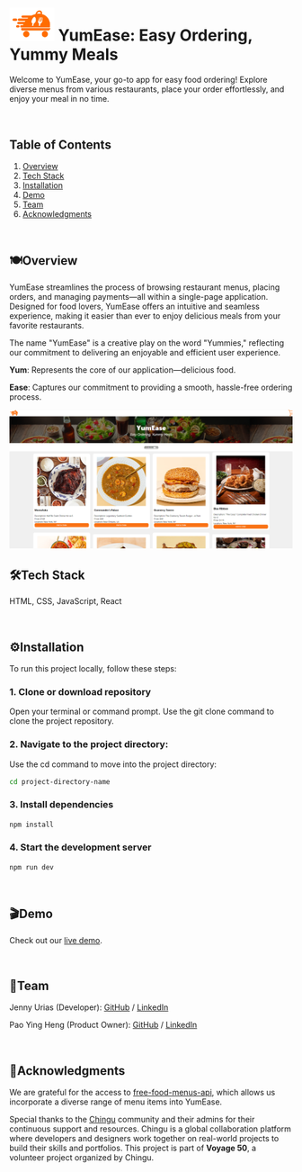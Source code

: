 # <img src="./rs-app/src/images/logo_orange.png" alt="YumEase Logo" width="80" height="auto"> YumEase: Easy Ordering, Yummy Meals
Welcome to YumEase, your go-to app for easy food ordering! Explore diverse menus from various restaurants, place your order effortlessly, and enjoy your meal in no time.

<br>

## Table of Contents
1. [Overview](#Overview)
2. [Tech Stack](#Tech-Stack)
3. [Installation](#Installation)
4. [Demo](#demo)
5. [Team](#team)
6. [Acknowledgments](#Acknowledgments)

<br>

## 🍽️Overview 

YumEase streamlines the process of browsing restaurant menus, placing orders, and managing payments—all within a single-page application. Designed for food lovers, YumEase offers an intuitive and seamless experience, making it easier than ever to enjoy delicious meals from your favorite restaurants.

The name "YumEase" is a creative play on the word "Yummies," reflecting our commitment to delivering an enjoyable and efficient user experience.

**Yum**: Represents the core of our application—delicious food.

**Ease**: Captures our commitment to providing a smooth, hassle-free ordering process.

<img src="./rs-app/src/images/screenshot.png" alt="YumEase" width="900" height="auto">

<br>


## 🛠Tech Stack

HTML, CSS, JavaScript, React


<br>


## ⚙Installation
To run this project locally, follow these steps:

### 1. Clone or download repository
Open your terminal or command prompt. Use the git clone command to clone the project repository.

### 2. Navigate to the project directory:
Use the cd command to move into the project directory:
```bash
cd project-directory-name
```

### 3. Install dependencies
```bash
npm install
```
### 4. Start the development server 
```bash
npm run dev
```

<br>


## 🎬Demo
Check out our <a href="https://yumease.vercel.app/" target="_blank">live demo</a>.

<br>


## 👥Team
Jenny Urias (Developer): [GitHub](https://github.com/eatwanderexplore) / [LinkedIn](https://linkedin.com/in/jennyurias)

Pao Ying Heng (Product Owner): [GitHub](https://github.com/paoyingheng) / [LinkedIn](https://linkedin.com/in/paoyingheng)

<br>


## 🤝Acknowledgments

We are grateful for the access to <a href="https://github.com/igdev116/free-food-menus-api"> free-food-menus-api</a>, which allows us incorporate a diverse range of menu items into YumEase. 
  
Special thanks to the <a href="https://www.chingu.io/">Chingu</a> community and their admins for their continuous support and resources. Chingu is a global collaboration platform where developers and designers work together on real-world projects to build their skills and portfolios. This project is part of **Voyage 50**, a volunteer project organized by Chingu. 
